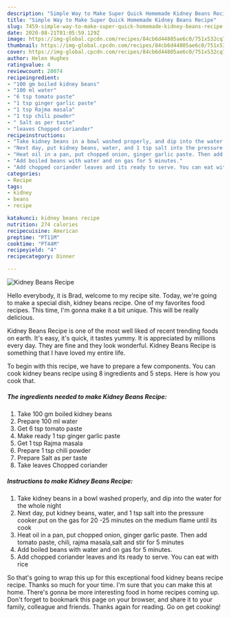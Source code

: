 ```yaml
---
description: "Simple Way to Make Super Quick Homemade Kidney Beans Recipe"
title: "Simple Way to Make Super Quick Homemade Kidney Beans Recipe"
slug: 7459-simple-way-to-make-super-quick-homemade-kidney-beans-recipe
date: 2020-08-21T01:05:59.129Z
image: https://img-global.cpcdn.com/recipes/84cb6d44805ae6c0/751x532cq70/kidney-beans-recipe-recipe-main-photo.jpg
thumbnail: https://img-global.cpcdn.com/recipes/84cb6d44805ae6c0/751x532cq70/kidney-beans-recipe-recipe-main-photo.jpg
cover: https://img-global.cpcdn.com/recipes/84cb6d44805ae6c0/751x532cq70/kidney-beans-recipe-recipe-main-photo.jpg
author: Helen Hughes
ratingvalue: 4
reviewcount: 20074
recipeingredient:
- "100 gm boiled kidney beans"
- "100 ml water"
- "6 tsp tomato paste"
- "1 tsp ginger garlic paste"
- "1 tsp Rajma masala"
- "1 tsp chili powder"
- " Salt as per taste"
- "leaves Chopped coriander"
recipeinstructions:
- "Take kidney beans in a bowl washed properly, and dip into the water for the whole night"
- "Next day, put kidney beans, water, and 1 tsp salt into the pressure cooker.put on the gas for 20 -25 minutes on the medium flame until its cook"
- "Heat oil in a pan, put chopped onion, ginger garlic paste. Then add tomato paste, chili, rajma masala,salt and stir for 5 minutes"
- "Add boiled beans with water and on gas for 5 minutes."
- "Add chopped coriander leaves and its ready to serve. You can eat with rice"
categories:
- Recipe
tags:
- kidney
- beans
- recipe

katakunci: kidney beans recipe 
nutrition: 274 calories
recipecuisine: American
preptime: "PT11M"
cooktime: "PT44M"
recipeyield: "4"
recipecategory: Dinner

---
```



![Kidney Beans Recipe](https://img-global.cpcdn.com/recipes/84cb6d44805ae6c0/751x532cq70/kidney-beans-recipe-recipe-main-photo.jpg)

Hello everybody, it is Brad, welcome to my recipe site. Today, we're going to make a special dish, kidney beans recipe. One of my favorites food recipes. This time, I'm gonna make it a bit unique. This will be really delicious.



Kidney Beans Recipe is one of the most well liked of recent trending foods on earth. It's easy, it's quick, it tastes yummy. It is appreciated by millions every day. They are fine and they look wonderful. Kidney Beans Recipe is something that I have loved my entire life.


To begin with this recipe, we have to prepare a few components. You can cook kidney beans recipe using 8 ingredients and 5 steps. Here is how you cook that.

<!--inarticleads1-->

##### The ingredients needed to make Kidney Beans Recipe:

1. Take 100 gm boiled kidney beans
1. Prepare 100 ml water
1. Get 6 tsp tomato paste
1. Make ready 1 tsp ginger garlic paste
1. Get 1 tsp Rajma masala
1. Prepare 1 tsp chili powder
1. Prepare  Salt as per taste
1. Take leaves Chopped coriander




<!--inarticleads2-->

##### Instructions to make Kidney Beans Recipe:

1. Take kidney beans in a bowl washed properly, and dip into the water for the whole night
1. Next day, put kidney beans, water, and 1 tsp salt into the pressure cooker.put on the gas for 20 -25 minutes on the medium flame until its cook
1. Heat oil in a pan, put chopped onion, ginger garlic paste. Then add tomato paste, chili, rajma masala,salt and stir for 5 minutes
1. Add boiled beans with water and on gas for 5 minutes.
1. Add chopped coriander leaves and its ready to serve. You can eat with rice




So that's going to wrap this up for this exceptional food kidney beans recipe recipe. Thanks so much for your time. I'm sure that you can make this at home. There's gonna be more interesting food in home recipes coming up. Don't forget to bookmark this page on your browser, and share it to your family, colleague and friends. Thanks again for reading. Go on get cooking!
